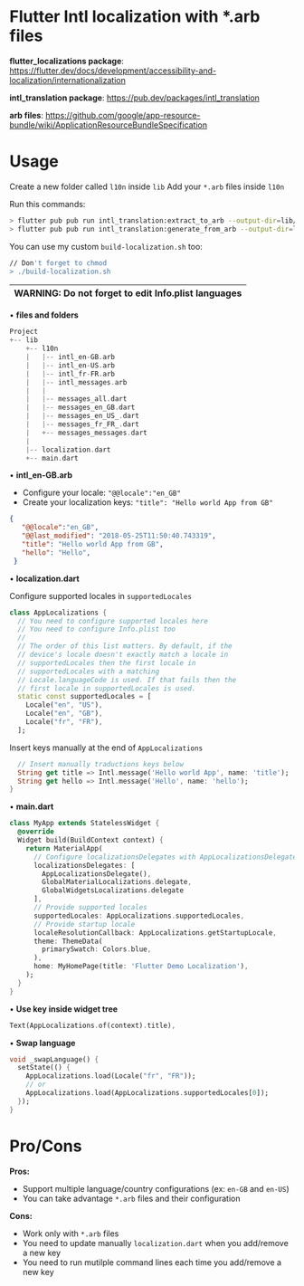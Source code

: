 Flutter Intl localization with *.arb files
===============

**flutter_localizations package**: https://flutter.dev/docs/development/accessibility-and-localization/internationalization

**intl_translation package**: https://pub.dev/packages/intl_translation

**arb files**: https://github.com/google/app-resource-bundle/wiki/ApplicationResourceBundleSpecification


Usage
===============
Create a new folder called `l10n` inside `lib`
Add your `*.arb` files inside `l10n`

Run this commands: 
```sh
> flutter pub pub run intl_translation:extract_to_arb --output-dir=lib/l10n lib/localization.dart 
> flutter pub pub run intl_translation:generate_from_arb --output-dir=lib/l10n --no-use-deferred-loading lib/localization.dart lib/l10n/intl_*.arb
```

You can use my custom `build-localization.sh` too:
```sh
// Don't forget to chmod
> ./build-localization.sh
```

| WARNING: Do not forget to edit Info.plist languages |
| --- 

• **files and folders**
```dart
Project
+-- lib
    +-- l10n
    |   |-- intl_en-GB.arb
    |   |-- intl_en-US.arb
    |   |-- intl_fr-FR.arb
    |   |-- intl_messages.arb
    |   |
    |   |-- messages_all.dart
    |   |-- messages_en_GB.dart
    |   |-- messages_en_US_.dart
    |   |-- messages_fr_FR_.dart
    |   +-- messages_messages.dart
    |
    |-- localization.dart
    +-- main.dart
```
• **intl_en-GB.arb**
- Configure your locale: `"@@locale":"en_GB"`
- Create your localization keys: `"title": "Hello world App from GB"`

```json
{
   "@@locale":"en_GB",
   "@@last_modified": "2018-05-25T11:50:40.743319",
   "title": "Hello world App from GB",
   "hello": "Hello",
 }
```

• **localization.dart**

Configure supported locales in `supportedLocales`
```dart
class AppLocalizations {
  // You need to configure supported locales here
  // You need to configure Info.plist too
  //
  // The order of this list matters. By default, if the
  // device's locale doesn't exactly match a locale in
  // supportedLocales then the first locale in
  // supportedLocales with a matching
  // Locale.languageCode is used. If that fails then the
  // first locale in supportedLocales is used.
  static const supportedLocales = [
    Locale("en", "US"),
    Locale("en", "GB"),
    Locale("fr", "FR"),
  ];
```

Insert keys manually at the end of `AppLocalizations`
```dart
  // Insert manually traductions keys below
  String get title => Intl.message('Hello world App', name: 'title');
  String get hello => Intl.message('Hello', name: 'hello');
}
```

• **main.dart**
```dart
class MyApp extends StatelessWidget {
  @override
  Widget build(BuildContext context) {
    return MaterialApp(
      // Configure localizationsDelegates with AppLocalizationsDelegate()
      localizationsDelegates: [
        AppLocalizationsDelegate(),
        GlobalMaterialLocalizations.delegate,
        GlobalWidgetsLocalizations.delegate
      ],
      // Provide supported locales
      supportedLocales: AppLocalizations.supportedLocales,
      // Provide startup locale
      localeResolutionCallback: AppLocalizations.getStartupLocale,
      theme: ThemeData(
        primarySwatch: Colors.blue,
      ),
      home: MyHomePage(title: 'Flutter Demo Localization'),
    );
  }
}
```


• **Use key inside widget tree** 
```dart
Text(AppLocalizations.of(context).title),
```

• **Swap language** 
```dart
void _swapLanguage() {
  setState(() {
    AppLocalizations.load(Locale("fr", "FR"));
    // or
    AppLocalizations.load(AppLocalizations.supportedLocales[0]);
  });
}
```

Pro/Cons
===============
**Pros:**
- Support multiple language/country configurations (ex: `en-GB` and `en-US`)
- You can take advantage `*.arb` files and their configuration

**Cons:** 
- Work only with `*.arb` files
- You need to update manually `localization.dart` when you add/remove a new key
- You need to run mutilple command lines each time you add/remove a new key
